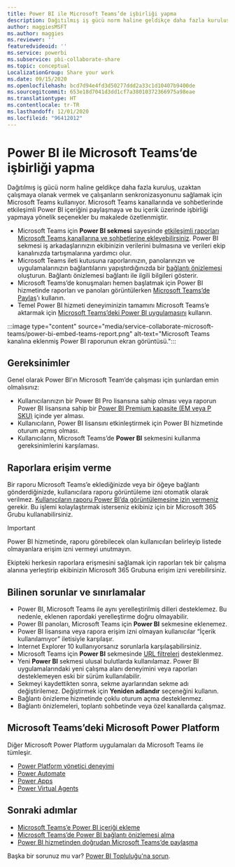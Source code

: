 ```yaml
---
title: Power BI ile Microsoft Teams’de işbirliği yapma
description: Dağıtılmış iş gücü norm haline geldikçe daha fazla kuruluş, uzaktan çalışmaya olanak vermek ve çalışanların senkronizasyonunu sağlamak için Microsoft Teams kullanıyor.
author: maggiesMSFT
ms.author: maggies
ms.reviewer: ''
featuredvideoid: ''
ms.service: powerbi
ms.subservice: pbi-collaborate-share
ms.topic: conceptual
LocalizationGroup: Share your work
ms.date: 09/15/2020
ms.openlocfilehash: bcd7d94e4fd3d50277ddd2a33c1d10407b9400de
ms.sourcegitcommit: 653e18d7041d3dd1cf7a38010372366975a98eae
ms.translationtype: HT
ms.contentlocale: tr-TR
ms.lasthandoff: 12/01/2020
ms.locfileid: "96412012"
---
```

# <a name="collaborate-in-microsoft-teams-with-power-bi"></a>Power BI ile Microsoft Teams’de işbirliği yapma

Dağıtılmış iş gücü norm haline geldikçe daha fazla kuruluş, uzaktan çalışmaya olanak vermek ve çalışanların senkronizasyonunu sağlamak için Microsoft Teams kullanıyor. Microsoft Teams kanallarında ve sohbetlerinde etkileşimli Power BI içeriğini paylaşmaya ve bu içerik üzerinde işbirliği yapmaya yönelik seçenekler bu makalede özetlenmiştir. 

- Microsoft Teams için **Power BI sekmesi** sayesinde [etkileşimli raporları Microsoft Teams kanallarına ve sohbetlerine ekleyebilirsiniz](service-embed-report-microsoft-teams.md). Power BI sekmesi iş arkadaşlarınızın ekibinizin verilerini bulmasına ve verileri ekip kanalınızda tartışmalarına yardımcı olur. 
- Microsoft Teams ileti kutusuna raporlarınızın, panolarınızın ve uygulamalarınızın bağlantılarını yapıştırdığınızda bir [bağlantı önizlemesi](service-teams-link-preview.md) oluşturun. Bağlantı önizlemesi bağlantı ile ilgili bilgileri gösterir. 
- Microsoft Teams’de konuşmaları hemen başlatmak için Power BI hizmetinde raporları ve panoları görüntülerken [Microsoft Teams’de Paylaş](service-share-report-teams.md)’ı kullanın.
- Temel Power BI hizmeti deneyiminizin tamamını Microsoft Teams’e aktarmak için [Microsoft Teams’deki Power BI uygulamasını](service-microsoft-teams-app.md) kullanın.
 
:::image type="content" source="media/service-collaborate-microsoft-teams/power-bi-embed-teams-report.png" alt-text="Microsoft Teams kanalına eklenmiş Power BI raporunun ekran görüntüsü.":::

## <a name="requirements"></a>Gereksinimler

Genel olarak Power BI’ın Microsoft Team’de çalışması için şunlardan emin olmalısınız:

- Kullanıcılarınızın bir Power BI Pro lisansına sahip olması veya raporun Power BI lisansına sahip bir [Power BI Premium kapasite (EM veya P SKU)](../admin/service-premium-what-is.md) içinde yer alması.
- Kullanıcıların, Power BI lisansını etkinleştirmek için Power BI hizmetinde oturum açmış olması.
- Kullanıcıların, Microsoft Teams’de **Power BI** sekmesini kullanma gereksinimlerini karşılaması.

## <a name="grant-access-to-reports"></a>Raporlara erişim verme

Bir raporu Microsoft Teams’e eklediğinizde veya bir öğeye bağlantı gönderdiğinizde, kullanıcılara raporu görüntüleme izni otomatik olarak verilmez. [Kullanıcıların raporu Power BI’da görüntülemesine izin vermeniz](service-share-dashboards.md) gerekir. Bu işlemi kolaylaştırmak isterseniz ekibiniz için bir Microsoft 365 Grubu kullanabilirsiniz.

> [!IMPORTANT]
> Power BI hizmetinde, raporu görebilecek olan kullanıcıları belirleyip listede olmayanlara erişim izni vermeyi unutmayın.

Ekipteki herkesin raporlara erişmesini sağlamak için raporları tek bir çalışma alanına yerleştirip ekibinizin Microsoft 365 Grubuna erişim izni verebilirsiniz.

## <a name="known-issues-and-limitations"></a>Bilinen sorunlar ve sınırlamalar

- Power BI, Microsoft Teams ile aynı yerelleştirilmiş dilleri desteklemez. Bu nedenle, eklenen rapordaki yerelleştirme doğru olmayabilir.
- Power BI panoları, Microsoft Teams için **Power BI** sekmesine eklenemez.
- Power BI lisansına veya rapora erişim izni olmayan kullanıcılar “İçerik kullanılamıyor” iletisiyle karşılaşır.
- Internet Explorer 10 kullanıyorsanız sorunlarla karşılaşabilirsiniz. <!--You can look at the [browsers support for Power BI](../fundamentals/power-bi-browsers.md) and for [Microsoft 365](https://products.office.com/office-system-requirements#Browsers-section). -->
- Microsoft Teams için **Power BI** sekmesinde [URL filtreleri](service-url-filters.md) desteklenmez.
- Yeni **Power BI** sekmesi ulusal bulutlarda kullanılamaz. Power BI uygulamalarındaki yeni çalışma alanı deneyimini veya raporları desteklemeyen eski bir sürüm kullanılabilir.
- Sekmeyi kaydettikten sonra, sekme ayarlarından sekme adı değiştirilemez. Değiştirmek için **Yeniden adlandır** seçeneğini kullanın.
- Bağlantı önizleme hizmetinde çoklu oturum açma desteklenmez.
- Bağlantı önizlemeleri, toplantı sohbetinde veya özel kanallarda çalışmaz.

## <a name="microsoft-power-platform-in-microsoft-teams"></a>Microsoft Teams’deki Microsoft Power Platform

Diğer Microsoft Power Platform uygulamaları da Microsoft Teams ile tümleşir.

- [Power Platform yönetici deneyimi](/power-platform/admin/about-teams-environment)
- [Power Automate](/power-automate/teams/overview)
- [Power Apps](/powerapps/teams/overview)
- [Power Virtual Agents](/power-virtual-agents/)

## <a name="next-steps"></a>Sonraki adımlar

- [Microsoft Teams’e Power BI içeriği ekleme](service-embed-report-microsoft-teams.md)
- [Microsoft Teams’de Power BI bağlantı önizlemesi alma](service-teams-link-preview.md)
- [Power BI hizmetinden doğrudan Microsoft Teams’de paylaşma](service-share-report-teams.md)

Başka bir sorunuz mu var? [Power BI Topluluğu'na sorun](https://community.powerbi.com/).